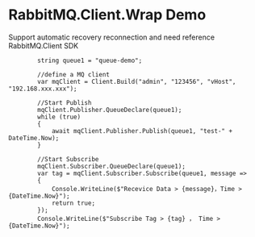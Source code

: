 # RabbitMQ.Client.Wrap Demo

Support automatic recovery reconnection and need reference RabbitMQ.Client SDK


            string queue1 = "queue-demo";
            
            //define a MQ client
            var mqClient = Client.Build("admin", "123456", "vHost", "192.168.xxx.xxx");
            
            //Start Publish
            mqClient.Publisher.QueueDeclare(queue1);
            while (true)
            {
                await mqClient.Publisher.Publish(queue1, "test-" + DateTime.Now);
            }            

            //Start Subscribe
            mqClient.Subscriber.QueueDeclare(queue1);
            var tag = mqClient.Subscriber.Subscribe(queue1, message =>
            {
                Console.WriteLine($"Recevice Data > {message}，Time > {DateTime.Now}");
                return true;
            });
            Console.WriteLine($"Subscribe Tag > {tag} ， Time > {DateTime.Now}");
            
            

